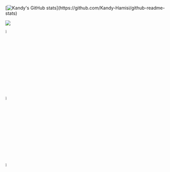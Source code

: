 


[![Kandy's GitHub stats](https://github-readme-stats.vercel.app/api?username=Kandy-Hamisi&show_icons=true&icons_color=yellow&bg_color=30,e96243,934e95&title_color=fff&text_color=fff")](https://github.com/Kandy-Hamisi/github-readme-stats)

<p>
<a href="https://github.com/Kandy-Hamisi/github-readme-stats">
  <img align="center" src="https://github-readme-stats.vercel.app/api/wakatime?username=GeneralFib&layout=compact&range=last_7_days&bg_color=30,e96243,934e95&title_color=fff&text_color=fff" />
</a>
</p>

[<img src="https://img.pngio.com/twitter-logo-transparent-png-stickpng-twitter-logo-transparent-background-png-400_400.png" width="5%" height="5%" />](https://twitter.com/Martoe3301https://twitter.com/hamisi_kandy)


[<img src="https://omnisec.dk/wp-content/uploads/2020/01/linkedin-blue-style-logo-png-0-300x300.png" width="5%" height="5%" />](https://www.linkedin.com/in/hamisi-kandy-60a646157/)


[<img src="https://www.sololearn.com/Icons/Courses/0.png" width="5%" height="5%" />](https://www.sololearn.com/profile/11526361)
